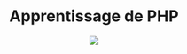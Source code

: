 <h1 align="center"> Apprentissage de PHP </h1>

<p align="center">
    <img src="https://img.shields.io/badge/PHP-777BB4?style=for-the-badge&logo=php&logoColor=white">
</p>


